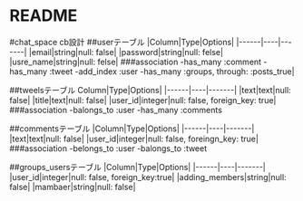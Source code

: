 # README
#chat_space cb設計
##userテーブル
|Column|Type|Options|
|------|----|-------|
|email|string|null: false|
|password|string|null: felse|
|usre_name|string|null: felse|
###association
-has_many :comment
-has_many :tweet
-add_index :user
-has_many :groups, through: :posts_true|

##tweelsテーブル
Column|Type|Options|
|------|----|-------|
|text|text|null: false|
|title|text|null: false|
|user_id|integer|null: false, foreign_key: true|
###association
-balongs_to :user
-has_many :comments

##commentsテーブル
|Column|Type|Options|
|------|----|-------|
|text|text|null: false|
|user_id|integer|null: false, foreingn_key: true|
###association
-belongs_to :user
-balongs_to :tweet

##groups_usersテーブル
|Column|Type|Options|
|------|----|-------|
|user_id|integer|null: false, foreign_key:true|
|adding_members|string|null: false|
|mambaer|string|null: false|
